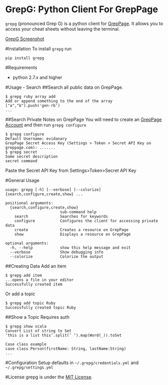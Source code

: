 GrepG: Python Client For GrepPage
===

`grepg` (pronounced Grep G) is a python client for [GrepPage](https://www.greppage.com).  It allows you to access your cheat sheets without leaving the terminal.

[GrepG Screenshot](http://i.imgur.com/IqlY9lZ.png)

#Installation
To install `grepg` run

```
pip install grepg
```

#Requirements
- python 2.7.x and higher


#Usage - Search
##Search all public data on GrepPage.

```
$ grepg ruby array add
Add or append something to the end of the array
["a","b"].push('gen-rb')
...

```

##Search Private Notes on GrepPage
You will need to create an [GrepPage Account](https://www.greppage.com/signup) and then run `grepg configure`
```
$ grepg configure
Default Username: evidanary
GrepPage Secret Access Key (Settings > Token > Secret API Key on greppage.com): .......
$ grepg secret
Some secret description
secret command
```
Paste the Secret API Key from Settings>Token>Secret API Key

#General Usage

```
usage: grepg [-h] [--verbose] [--colorize] {search,configure,create,show} ...

positional arguments:
  {search,configure,create,show}
                        sub-command help
    search              Searches for keywords
    configure           Configures the client for accessing private data
    create              Creates a resource on GrepPage
    show                Displays a resource on GrepPage

optional arguments:
  -h, --help            show this help message and exit
  --verbose             Show debugging info
  --colorize            Colorize the output
```


##Creating Data
Add an item
```
$ grepg add item
...opens a file in your editor
Successfully created item
```

Or add a topic
```
$ grepg add topic Ruby
Successfully created topic Ruby
```

##Show a Topic
Requires auth
```
$ grepg show scala
Convert List of string to Set
‘this is a list this’.split(‘ ‘).map(Word(_)).toSet

Case class example
case class Person(firstName: String, lastName:String)
...
```

#Configuration
Setup defaults in `~/.grepg/credentials.yml` and `~/.grepg/settings.yml`

#License
grepg is under the [MIT License](http://www.opensource.org/licenses/MIT).
